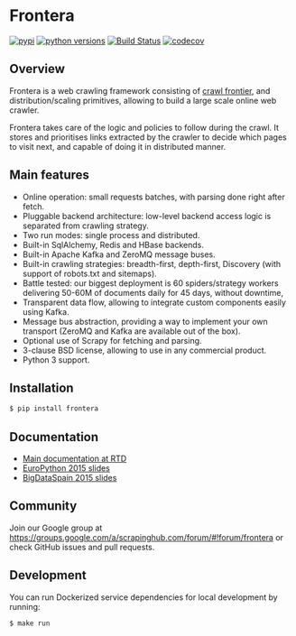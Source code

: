# Frontera

[![pypi](https://img.shields.io/pypi/v/frontera)](https://pypi.org/project/frontera/)
[![python versions](https://img.shields.io/pypi/pyversions/frontera.svg)](https://pypi.org/project/frontera/)
[![Build Status](https://travis-ci.org/scrapinghub/frontera.svg?branch=master)](https://travis-ci.org/scrapinghub/frontera)
[![codecov](https://codecov.io/gh/scrapinghub/frontera/branch/master/graph/badge.svg)](https://codecov.io/gh/scrapinghub/frontera)

## Overview

Frontera is a web crawling framework consisting of [crawl frontier](http://nlp.stanford.edu/IR-book/html/htmledition/the-url-frontier-1.html), and distribution/scaling primitives, allowing to build a large scale online web crawler. 

Frontera takes care of the logic and policies to follow during the crawl. It stores and prioritises links extracted by 
the crawler to decide which pages to visit next, and capable of doing it in distributed manner.

## Main features

- Online operation: small requests batches, with parsing done right after fetch.
- Pluggable backend architecture: low-level backend access logic is separated from crawling strategy.
- Two run modes: single process and distributed.
- Built-in SqlAlchemy, Redis and HBase backends.
- Built-in Apache Kafka and ZeroMQ message buses.
- Built-in crawling strategies: breadth-first, depth-first, Discovery (with support of robots.txt and sitemaps).
- Battle tested: our biggest deployment is 60 spiders/strategy workers delivering 50-60M of documents daily for 45 days, without downtime,
- Transparent data flow, allowing to integrate custom components easily using Kafka.
- Message bus abstraction, providing a way to implement your own transport (ZeroMQ and Kafka are available out of the box).
- Optional use of Scrapy for fetching and parsing.
- 3-clause BSD license, allowing to use in any commercial product.
- Python 3 support.

## Installation

```bash
$ pip install frontera
```

## Documentation

- [Main documentation at RTD](http://frontera.readthedocs.org/)
- [EuroPython 2015 slides](http://www.slideshare.net/sixtyone/fronteraopen-source-large-scale-web-crawling-framework)
- [BigDataSpain 2015 slides](https://speakerdeck.com/scrapinghub/frontera-open-source-large-scale-web-crawling-framework)

## Community

Join our Google group at https://groups.google.com/a/scrapinghub.com/forum/#!forum/frontera or check GitHub issues and 
pull requests.

## Development

You can run Dockerized service dependencies for local development by running:

```bash
$ make run
```
